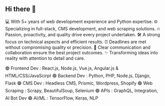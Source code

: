 ## Hi there 👋

💻 With 5+ years of web development experience and Python expertise.
🌐 Specializing in full-stack, CMS development, and web scraping solutions.
🔥 Passion, proactivity, and quality drive every project undertaken.
🛠️ A strong focus on technical aspects and efficient results.
⏰ Deadlines are met without compromising quality or precision.
💬 Clear communication and collaboration ensure the best project outcomes.
✨ Transforming ideas into reality with attention to detail and care.

🟢 Frontend Dev : React.js, Node.js, Vue.js, Angular.js & HTML/CSS/JavaScirpt
🟢 Backend Dev : Python, PHP, Node.js, Django, Flask
🟢 CMS Dev : Headless CMS, Prismic, Wordpress, Shopify
🟢 Web Scraping : Scrapy, BeautifulSoup, Selenium
🟢 APIs : GraphQL, Integration, AI Bot Dev
🟢 AI/ML : TensorFlow, Keras, NLP
